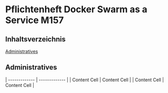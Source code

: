# Pflichtenheft Docker Swarm as a Service M157

## Inhaltsverzeichnis

[Administratives](#Administratives)  
   
<a name="Administratives"/>

## Administratives

| ------------- | ------------- |
| Content Cell  | Content Cell  |
| Content Cell  | Content Cell  |
